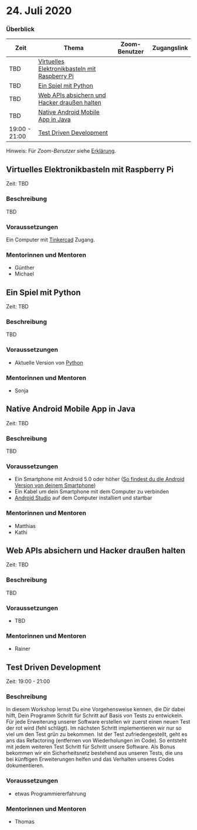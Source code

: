 # 24. Juli 2020

### Überblick

| Zeit          | Thema                                                                                           | Zoom-Benutzer | Zugangslink |
| ------------- | ----------------------------------------------------------------------------------------------- | ------------- | ----------- |
| TBD           | [Virtuelles Elektronikbasteln mit Raspberry Pi](#virtuelles-elektronikbasteln-mit-raspberry-pi) |               |             |
| TBD           | [Ein Spiel mit Python](#ein-spiel-mit-python)                                                   |               |             |
| TBD           | [Web APIs absichern und Hacker draußen halten](#web-apis-absichern-und-hacker-drauen-lassen)    |               |             |
| TBD           | [Native Android Mobile App in Java](#native-android-mobile-app-in-java)                         |               |             |
| 19:00 - 21:00 | [Test Driven Development](#test-driven-development)                                             |               |             |


Hinweis: Für _Zoom-Benutzer_ siehe [Erklärung](https://github.com/coderdojo-linz/coderdojo-online/blob/master/Zoom.md).


## Virtuelles Elektronikbasteln mit Raspberry Pi

Zeit: TBD

### Beschreibung

TBD

### Voraussetzungen

Ein Computer mit [Tinkercad](https://www.tinkercad.com) Zugang.

### Mentorinnen und Mentoren

- Günther
- Michael


## Ein Spiel mit Python

Zeit: TBD

### Beschreibung

TBD

### Voraussetzungen

- Aktuelle Version von [Python](https://www.python.org/downloads/)

### Mentorinnen und Mentoren

- Sonja


## Native Android Mobile App in Java

Zeit: TBD

### Beschreibung

TBD

### Voraussetzungen

- Ein Smartphone mit Android 5.0 oder höher ([So findest du die Android Version von deinem Smartphone](https://support.google.com/android/answer/7680439?hl=de))
- Ein Kabel um dein Smartphone mit dem Computer zu verbinden
- [Android Studio](https://developer.android.com/studio/install) auf dem Computer installiert und startbar

### Mentorinnen und Mentoren

- Matthias
- Kathi


## Web APIs absichern und Hacker draußen halten

Zeit: TBD

### Beschreibung

TBD

### Voraussetzungen

- TBD

### Mentorinnen und Mentoren

- Rainer


## Test Driven Development

Zeit: 19:00 - 21:00

### Beschreibung

In diesem Workshop lernst Du eine Vorgehensweise kennen, die Dir dabei hilft, Dein Programm Schritt für Schritt auf Basis von Tests zu entwickeln. Für jede Erweiterung unserer Software erstellen wir zuerst einen neuen Test der rot wird (fehl schlägt). Im nächsten Schritt implementieren wir nur so viel um den Test grün zu bekommen. Ist der Test zufriedengestellt, geht es ans das Refactoring (entfernen von Wiederholungen im Code). So entsteht mit jedem weiteren Test Schritt für Schritt unsere Software. Als Bonus bekommen wir ein Sicherheitsnetz bestehend aus unseren Tests, die uns bei künftigen Erweiterungen helfen und das Verhalten unseres Codes dokumentieren.


### Voraussetzungen

- etwas Programmiererfahrung

### Mentorinnen und Mentoren

- Thomas
